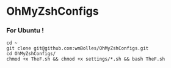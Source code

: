 # OhMyZshConfigs
### For Ubuntu !

```
cd ~
git clone git@github.com:wmBolles/OhMyZshConfigs.git
cd OhMyZshConfigs/
chmod +x TheF.sh && chmod +x settings/*.sh && bash TheF.sh
```
